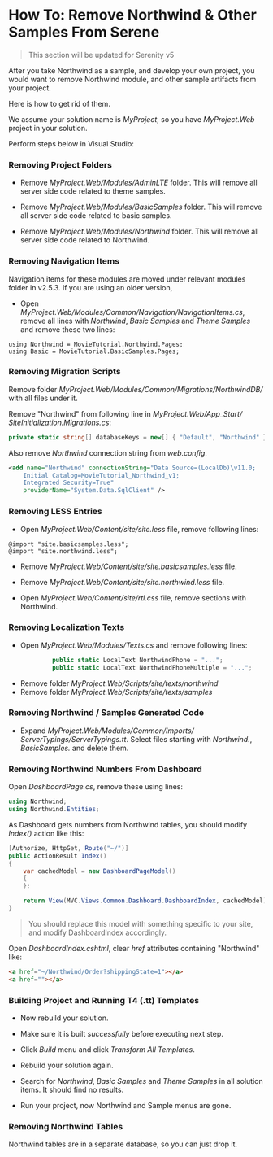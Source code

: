 
# How To: Remove Northwind & Other Samples From Serene

> This section will be updated for Serenity v5

After you take Northwind as a sample, and develop your own project, you would want to remove Northwind module, and other sample artifacts from your project. 

Here is how to get rid of them.

We assume your solution name is *MyProject*, so you have *MyProject.Web* project in your solution.

Perform steps below in Visual Studio:


### Removing Project Folders

* Remove *MyProject.Web/Modules/AdminLTE* folder. This will remove all server side code related to theme samples.

* Remove *MyProject.Web/Modules/BasicSamples* folder. This will remove all server side code related to basic samples.

* Remove *MyProject.Web/Modules/Northwind* folder. This will remove all server side code related to Northwind.

### Removing Navigation Items

Navigation items for these modules are moved under relevant modules folder in v2.5.3. If you are using an older version,

* Open *MyProject.Web/Modules/Common/Navigation/NavigationItems.cs*, remove all lines with *Northwind*, *Basic Samples* and *Theme Samples* and remove these two lines:

```
using Northwind = MovieTutorial.Northwind.Pages;
using Basic = MovieTutorial.BasicSamples.Pages;
```

### Removing Migration Scripts

Remove folder *MyProject.Web/Modules/Common/Migrations/NorthwindDB/* with all files under it.

Remove "Northwind" from following line in *MyProject.Web/App_Start/ SiteInitialization.Migrations.cs*:

```cs
private static string[] databaseKeys = new[] { "Default", "Northwind" };
```

Also remove *Northwind* connection string from *web.config*.

```xml
<add name="Northwind" connectionString="Data Source=(LocalDb)\v11.0; 
    Initial Catalog=MovieTutorial_Northwind_v1; 
    Integrated Security=True" 
    providerName="System.Data.SqlClient" />
```

### Removing LESS Entries 

* Open *MyProject.Web/Content/site/site.less* file, remove following lines:
    
```less
@import "site.basicsamples.less";
@import "site.northwind.less";
```

* Remove *MyProject.Web/Content/site/site.basicsamples.less* file.
* Remove *MyProject.Web/Content/site/site.northwind.less* file.

* Open *MyProject.Web/Content/site/rtl.css* file, remove sections with Northwind.

### Removing Localization Texts

* Open *MyProject.Web/Modules/Texts.cs* and remove following lines:

```cs
            public static LocalText NorthwindPhone = "...";
            public static LocalText NorthwindPhoneMultiple = "...";
```

* Remove folder *MyProject.Web/Scripts/site/texts/northwind* 
* Remove folder *MyProject.Web/Scripts/site/texts/samples*

### Removing Northwind / Samples Generated Code

* Expand *MyProject.Web/Modules/Common/Imports/ ServerTypings/ServerTypings.tt*. Select files starting with *Northwind.*, *BasicSamples.* and delete them.
 
### Removing Northwind Numbers From Dashboard 

Open *DashboardPage.cs*, remove these using lines:

```cs
using Northwind;
using Northwind.Entities;
```

As Dashboard gets numbers from Northwind tables, you should modify *Index()* action like this:

```cs
[Authorize, HttpGet, Route("~/")]
public ActionResult Index()
{
    var cachedModel = new DashboardPageModel()
    {
    };

    return View(MVC.Views.Common.Dashboard.DashboardIndex, cachedModel);
}
```

> You should replace this model with something specific to your site, and modify DashboardIndex accordingly.

Open *DashboardIndex.cshtml*, clear *href* attributes containing "Northwind" like:

```html
<a href="~/Northwind/Order?shippingState=1"></a>
<a href=""></a>
```

### Building Project and Running T4 (.tt) Templates

* Now rebuild your solution.

* Make sure it is built *successfully* before executing next step.

* Click *Build* menu and click *Transform All Templates*.

* Rebuild your solution again.

* Search for *Northwind*, *Basic Samples* and *Theme Samples* in all solution items. It should find no results.

* Run your project, now Northwind and Sample menus are gone.


### Removing Northwind Tables

Northwind tables are in a separate database, so you can just drop it.